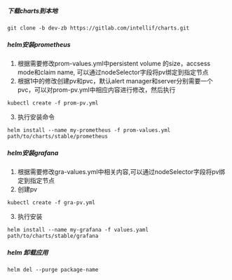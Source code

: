 ##### 下载charts到本地
```
git clone -b dev-zb https://gitlab.com/intellif/charts.git
```

##### helm安装prometheus
1. 根据需要修改prom-values.yml中persistent volume 的size，accsess mode和claim name, 可以通过nodeSelector字段将pv绑定到指定节点
2. 根据1中的修改创建pv和pvc，默认alert manager和server分别需要一个pvc，可以对prom-pv.yml中相应内容进行修改，然后执行
```
kubectl create -f prom-pv.yml
```

3. 执行安装命令
```
helm install --name my-prometheus -f prom-values.yml path/to/charts/stable/prometheus
```

##### helm安装grafana
1. 根据需要修改gra-values.yml中相关内容,可以通过nodeSelector字段将pv绑定到指定节点
2. 创建pv
```
kubectl create -f gra-pv.yml
```

3. 执行安装
```
helm install --name my-grafana -f values.yaml path/to/charts/stable/grafana
```

##### helm 卸载应用
```
helm del --purge package-name
```
